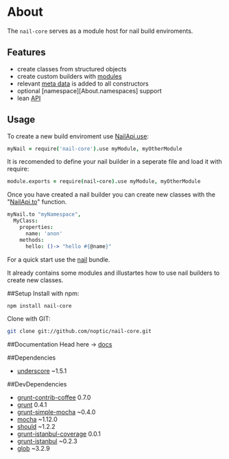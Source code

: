 
[glob]: https://npmjs.org/package/glob
[grunt-contrib-coffee]: https://github.com/gruntjs/grunt-contrib-coffee
[grunt-istanbul-coverage]: https://github.com/daniellmb/grunt-istanbul-coverage
[grunt-istanbul]: https://github.com/taichi/grunt-istanbul
[grunt-simple-mocha]: https://github.com/yaymukund/grunt-simple-mocha
[grunt]: http://gruntjs.com/
[mocha]: https://npmjs.org/package/mocha
[should]: https://github.com/visionmedia/should.js
[underscore]: http://underscorejs.org

[nail]: https://github.com/noptic/nail
[npm]: https://github.com/noptic/nail

[About]: spec\About.coffee.md
[About.generic-commands]: spec\About\generic-commands.coffee.md
[About.meta-data]: spec\About\meta-data.coffee.md
[About.modules]: spec\About\modules.coffee.md
[NailApi]: spec\NailApi.coffee.md
[NailApi.lib]: spec\NailApi\lib.coffee.md
[NailApi.modules]: spec\NailApi\modules.coffee.md
[NailApi.parent]: spec\NailApi\parent.coffee.md
[NailApi.to]: spec\NailApi\to.coffee.md
[NailApi.use]: spec\NailApi\use.coffee.md

About
=====
The `nail-core` serves as a module host for nail build enviroments.

Features
--------

 - create classes from structured objects
 - create custom builders with [modules][About.modules]
 - relevant [meta data][About.meta-data] is added to all constructors
 - optional [namespace][About.namespaces] support
 - lean [API][NailApi]
 
Usage
-----
To create a new build enviroment use [NailApi.use]:

```coffee
myNail = require('nail-core').use myModule, myOtherModule
```

It is recomended to define your nail builder in a seperate file and load it
with require:

```coffee
module.exports = require(nail-core).use myModule, myOtherModule
```

Once you have created a nail builder you can create new classes with the "[NailApi.to]"
function.

```coffee
myNail.to "myNamespace",
  MyClass:
    properties:
      name: 'anon'
    methods:
      hello: ()-> "hello #{@name}"
```

For a quick start use the [nail] bundle.

It already contains some modules and illustartes how to use nail builders
to create new classes.

##Setup
Install with npm:
```bash
npm install nail-core
```

Clone with GIT:
```bash
git clone git://github.com/noptic/nail-core.git
```

##Documentation
Head here → [docs](docs)

##Dependencies
 - [underscore] ~1.5.1

##DevDependencies
 - [grunt-contrib-coffee] 0.7.0
 - [grunt] 0.4.1
 - [grunt-simple-mocha] ~0.4.0
 - [mocha] ~1.12.0
 - [should] ~1.2.2
 - [grunt-istanbul-coverage] 0.0.1
 - [grunt-istanbul] ~0.2.3
 - [glob] ~3.2.9
